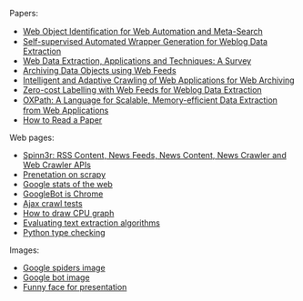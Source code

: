Papers:

- [Web Object Identiﬁcation for Web Automation and Meta-Search](http://www.dbai.tuwien.ac.at/proj/tamcrow/download/Kordomatis2013WIMS.pdf)
- [Self-supervised Automated Wrapper Generation for Weblog Data Extraction](https://github.com/OlivierBlanvillain/blogforever-crawler-publication/raw/master/papers/bncod_published.pdf)
- [Web Data Extraction, Applications and Techniques: A Survey](http://www.emilio.ferrara.name/wp-content/uploads/2011/07/survey-csur.pdf)
- [Archiving Data Objects using Web Feeds](http://hal.archives-ouvertes.fr/docs/00/53/79/62/PDF/iwawienna.pdf)
- [Intelligent and Adaptive Crawling of Web Applications for Web Archiving](http://pierre.senellart.com/publications/faheem2013intelligent.pdf)
- [Zero-cost Labelling with Web Feeds for Weblog Data Extraction](http://www2013.org/companion/p73.pdf)
- [OXPath: A Language for Scalable, Memory-efﬁcient Data Extraction from Web Applications](http://www.vldb.org/pvldb/vol4/p1016-furche.pdf)
- [How to Read a Paper](http://zoo.cs.yale.edu/classes/cs722/2012/paper-reading.pdf)

Web pages:

- [Spinn3r: RSS Content, News Feeds, News Content, News Crawler and Web Crawler APIs](http://spinn3r.com/)
- [Prenetation on scrapy](http://asheesh.org/pub/scrapy-talk/#1)
- [Google stats of the web](https://developers.google.com/speed/articles/web-metrics?csw=1)
- [GoogleBot is Chrome](http://ipullrank.com/googlebot-is-chrome/)
- [Ajax crawl tests](http://ajax.rswebanalytics.com/)
- [How to draw CPU graph](http://stackoverflow.com/questions/13792450/extracting-cpu-use-for-specific-process-periodically)
- [Evaluating text extraction algorithms](http://tomazkovacic.com/blog/122/evaluating-text-extraction-algorithms/)
- [Python type checking](https://github.com/OlivierBlanvillain/blogforever-crawler/commit/908fae8ab9018ceac5cdc992234d33756ba8d6ac#diff-90dc002ba6032c2ee5e728ad0583a585L139)

Images:

- [Google spiders image](http://www.hdwallpaperbackground.com/uploads/allimg/130619/google%20Theme%20HD%20Desktop%20Wallpapers%207_1440x900.jpg)
- [Google bot image](http://cars.liqueo.com/wp-content/uploads/2012/11/google-spider.jpeg)
- [Funny face for presentation](http://a.disquscdn.com/uploads/mediaembed/images/630/4495/original.jpg)
